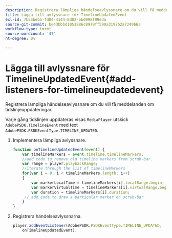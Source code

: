 ```yaml
---
description: Registrera lämpliga händelseavlyssnare om du vill få meddelanden om tidslinjeuppdateringar.
title: Lägga till avlyssnare för TimelineUpdatedEvent
exl-id: 7b55beb5-fd84-4144-8d02-bbd998f99e3a
source-git-commit: be43bbbd1051886c8979ff590a3197b2a7249b6a
workflow-type: tm+mt
source-wordcount: '47'
ht-degree: 0%

---
```


# Lägga till avlyssnare för TimelineUpdatedEvent{#add-listeners-for-timelineupdatedevent}

Registrera lämpliga händelseavlyssnare om du vill få meddelanden om tidslinjeuppdateringar.

Varje gång tidslinjen uppdateras visas `MediaPlayer` utskick `AdobePSDK.TimelineEvent` med text `AdobePSDK.PSDKEventType.TIMELINE_UPDATED`.
1. Implementera lämpliga avlyssnare.

   ```js
   function onTimelineUpdatedEvent(event) { 
       var timelineMarkers = event.timeline.timelineMarkers; 
       //add code to remove old timeline markers from scrub-bar. 
       var range = player.playbackRange; 
       //iterate through the list of timelineMarkers 
       for(var i = 0; i < timelineMarkers.length; i++) 
       { 
           var markerLocalTime = timelineMarkers[i].localRange.begin; 
           var markerVirtualTime = timelineMarkers[i].virtualRange.begin; 
           var duration = timelineMarkers[i].duration; 
        // add code to draw a particular marker on scrub-bar 
       }      
   }
   ```

1. Registrera händelseavlyssnarna.

   ```js
   player.addEventListener(AdobePSDK.PSDKEventType.TIMELINE_UPDATED,  
       onTimelineUpdatedEvent);
   ```
